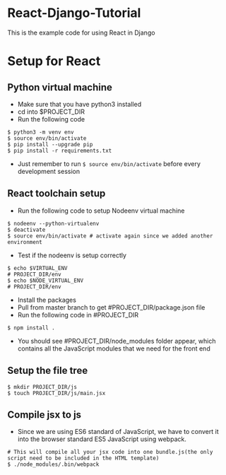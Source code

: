 # React-Django-Tutorial
This is the example code for using React in Django


# Setup for React

## Python virtual machine
  - Make sure that you have python3 installed
  - cd into $PROJECT_DIR
  - Run the following code
  ```shell
  $ python3 -m venv env
  $ source env/bin/activate
  $ pip install --upgrade pip
  $ pip install -r requirements.txt
  ```
  - Just remember to run `$ source env/bin/activate` before every development session

## React toolchain setup
  - Run the following code to setup Nodeenv virtual machine
  ```shell
  $ nodeenv --python-virtualenv
  $ deactivate
  $ source env/bin/activate # activate again since we added another environment
  ```
  - Test if the nodeenv is setup correctly
  ```shell
  $ echo $VIRTUAL_ENV
  # PROJECT_DIR/env
  $ echo $NODE_VIRTUAL_ENV
  # PROJECT_DIR/env
  ```
  - Install the packages
  - Pull from master branch to get #PROJECT_DIR/package.json file
  - Run the following code in #PROJECT_DIR
  ```shell
  $ npm install .
  ```
  - You should see #PROJECT_DIR/node_modules folder appear, which contains all the JavaScript modules that we need for the front end

## Setup the file tree
  ```shell
  $ mkdir PROJECT_DIR/js
  $ touch PROJECT_DIR/js/main.jsx
  ```

## Compile jsx to js
  - Since we are using ES6 standard of JavaScript, we have to convert it into the browser standard ES5 JavaScript using webpack.
  ```shell
  # This will compile all your jsx code into one bundle.js(the only script need to be included in the HTML template)
  $ ./node_modules/.bin/webpack
  ```
